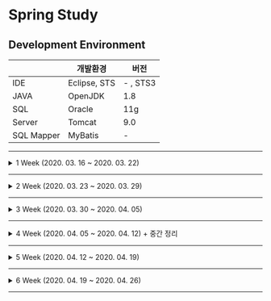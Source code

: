 
Spring Study
=

Development Environment
-
|			|개발환경				|버전
|-----------|-----------------------|--------
|IDE		|Eclipse, STS			| - , STS3
|JAVA		|OpenJDK				|	1.8
|SQL		|Oracle					| 11g
|Server		|Tomcat					|9.0
|SQL Mapper	|MyBatis				| -

----
<details markdown="1">
<summary> 1 Week (2020. 03. 16 ~ 2020. 03. 22)</summary>

- ### Part 1 스프링 개발 환경 구축

#### 1 장 개발을 위한 준비
> 1.1 개발환경 설정
>
> 1.2 스프링 프로젝트 생성
>
> 1.3 Tomcat을 이용한 프로젝트 실행 확인
>
> 1.4 Lombok 라이브러리 설치
>
> 1.5 Java Configuration을 하는 경우
#### 2장 스프링의 특징과 의존성 주입
> 2.1 스프링 프레임워크의 간략한 역사
> 
> 2.2 의존성 주입 테스트
> 
> 2.3 스프링이 동작하면서 생기는 일
> 
> 2.4 스프링 4.3 이후 단일 생성자의 묵시적 자동주입
> 
#### 3장 스프링과 Oracle Database 연동
> 3.1 오라클 설치
> 
> 3.2 SQL Developer 설치
> 
> 3.3 프로젝트의 JDBC 연결
> 
> 3.4 커넥션 풀 설정
> 
#### 4장 MyBatis와 스프링 연동
> 4.1 MyBatis
> 
> 4.2 스프링과의 연동 처리
> 
> 4.3 log4jdbc-log4j2 설정
> 
-  ### Part 2 스프링 MVC 설정

#### 5장 스프링 MVC의 기본 구조
> 5.1 스프링 MVC 프로젝트의 내부 구조
> 
> 5.2 예제 프로젝트의 로딩 구조
> 
> 5.3 스프링 MVC의 기본 사상
> 
> 5.4 모델2와 스프링 MVC

#### 6장 스프링 MVC의 Controller
> 6.1 @Controller, @RequestMapping
> 
> 6.2 @RequestMapping의 변화
> 
> 6.3 Controller의 파라미터 수집
> 
> 6.4 Model이라는 데이터 전달자
> 
> 6.5 Controller의 리턴 타입
> 
> 6.6 Controller의 Exception 처리
</details>

-------------------------------

<details markdown="1">
<summary> 2 Week (2020. 03. 23 ~ 2020. 03. 29)</summary>


- ### Part 3 기본적인 웹 게시물 관리

#### 7장 스프링 MVC 프로젝트의 기본 구성

> 7.1 각 영역의 Naming Convention(명명규칙)
> 
> 7.2 프로젝트를 위한 요구 사항
> 
> 7.3 예제 프로젝트 구성
> 
> 7.4 데이터베이스 관련 설정 및 테스트
> 
> 7.5 Java 설정을 이용하는 경우의 프로젝트 구성

#### 8장 영속/비즈니스 계층의 CRUD 구현

> 8.1 영속 계층의 구현 준비
> 
> 8.2 영속 영역의 CRUD 구현

#### 9장 비즈니스 계층

> 9.1 비지니스 계층의 설정
> 
> 9.2 비즈니스 계층의 구현과 테스트

#### 10장 프레젠테이션(웹) 계층의 CRUD 구현

> 10.1 Controller의 작성
> 
> 10.2 BoardController의 작성

#### 11장 화면 처리

> 11.1 목록 페이지 작업과 includes
> 
> 11.2 목록 화면 처리
> 
> 11.3 등록 입력 페이지와 등록 처리
> 
> 11.4 조회 페이지와 이동
> 
> 11.5 게시물의 수정/삭제 처리

#### 12장 오라클 데이터베이스 페이징 처리

> 12.1 order by의 문제
> 
> 12.2 order by 보다는 인덱스
> 
> 12.3 인덱스를 이용하는 정렬
> 
> 12.4 ROWNUM과 인라인뷰

#### 13장 MyBatis와 스프링에서 페이징 처리

> 13.1 MyBatis 처리와 테스트
> 
> 13.2 BoardController와 BoardService 수정

#### 14장 페이징 화면 처리

> 14.1 페이징 처리할 때 필요한 정보들
> 
> 14.2 페이징 처리를 위한 클래스 설계
> 
> 14.3 JSP에서 페이지 번호 출력
> 
> 14.4 조회 페이지로 이동
> 
> 14.5 수정과 삭제 처리
> 
> 14.6 MyBatis에서 전체 데이터의 개수 처리

#### 15장 검색 처리

> 15.1 검색 기능과 SQL
> 15.2 MyBatis의 동적 SQL
> 15.3 검색 조건 처리를 위한 Criteria의 변화
> 15.4 화면에서 검색 조건 처리
</details>

-------------------------------

<details markdown="1">
<summary> 3 Week (2020. 03. 30 ~ 2020. 04. 05)</summary>


- ### Part 4 REST 방식과 Ajax를 이용하는 댓글 처리

#### 16장 REST 방식으로 전환

> 16.1 @RestController
> 
> 16.2 @RestController의 반환 타입
> 
> 16.3 @RestController에서 파라미터
> 
> 16.4 REST 전송 방식
> 
> 16.5 다양한 전송 방식

#### 17장 Ajax 댓글 처리

> 17.1 프로젝트의 구성
> 
> 17.2 댓글 처리를 위한 영속 영역
> 
> 17.3 서비스 영역과 Controller 처리
> 
> 17.4 JavaScript 준비
> 
> 17.5 이벤트 처리와 HTML 처리
> 
> 17.6 댓글의 페이징 처리
> 
> 17.7 댓글 페이지의 화면 처리

</details>


-------------------------------

<details markdown="1">
<summary> 4 Week (2020. 04. 05 ~ 2020. 04. 12) + 중간 정리</summary>

- ### Part 5 AOP와 트랜잭션

#### 18장 AOP라는 패러다임

> 18.1 AOP 용어들
> 
> 18.2 AOP 실습
> 
> 18.3 AOP 설정
> 
> 18.4 AOP 테스트
> 
> 18.5 @Around와 ProceedingJoinPoint

#### 19장 스프링에서 트랜잭션 관리

> 19.1 데이터베이스 설계와 트랜잭션
> 
> 19.2 트랜잭션 설정 실습

#### 20장 댓글과 댓글 수에 대한 처리

> 20.1 프로젝트수정
</details>

------------

<details markdown="1">

<summary> 5 Week (2020. 04. 12 ~ 2020. 04. 19)</summary>

- ### Part 6 파일 업로드 처리

> 21장 파일 업로드 방식
> 
> 21.1 스프링의 첨부파일을 위한 설정
> 
> 21.2 〈form〉 방식의 파일 업로드
> 
> 21.3 Ajax를 이용하는 파일 업로드

#### 22장 파일 업로드 상세 처리

> 22.1 파일의 확장자나 크기의 사전 처리
> 
> 22.2 섬네일 이미지 생성
> 
> 22.3 업로드된 파일의 데이터 반환

#### 23장 브라우저에서 섬네일 처리

> 23.1 〈input type='file'〉의 초기화
> 
> 23.2 업로드된 이미지 처리

#### 24장 첨부파일의 다운로드 혹은 원본 보여주기

> 24.1 첨부파일의 다운로드
> 
> 24.2 원본 이미지 보여주기
> 
> 24.3 첨부파일 삭제

#### 25장 프로젝트의 첨부파일 - 등록

> 25.1 첨부파일 정보를 위한 준비
> 
> 25.2 등록을 위한 화면 처리
> 
> 25.3 BoardController, BoardService의 처리

#### 26장 게시물의 조회와 첨부파일

> 26.1 BoardService와 BoardController 수정
> 
> 26.2 BoardController의 변경과 화면 처리

#### 27장 게시물의 삭제와 첨부파일

> 27.1 첨부파일 삭제 처리

#### 28장 게시물의 수정과 첨부파일

> 28.1 화면에서 첨부파일 수정
> 
> 28.2 서버측 게시물 수정과 첨부파일

#### 29장 잘못 업로드된 파일 삭제

> 29.1 잘못 업로드된 파일의 정리
> 
> 29.2 Quartz 라이브러리 설정
> 
> 29.3 BoardAttachMapper 수정
> 
> 29.4 cron 설정과 삭제 처리
</details>

-----------------

<details markdown="1">
<summary> 6 Week (2020. 04. 19 ~ 2020. 04. 26)</summary>

- ### Part 7 Spring Web Security를 이용한 로그인 처리

#### 30장 Spring Web Security 소개

> 30.1 Spring Web Security의 설정
> 
> 30.2 시큐리티가 필요한 URI 설계
> 
> 30.3 인증(Authentication)과 권한부여(Authorization -인가)

#### 31장 로그인과 로그아웃 처리


> 31.1 접근 제한 설정
> 
> 31.2 단순 로그인 처리
> 
> 31.3 커스텀 로그인 페이지
> 
> 31.4 CSRF(Cross-site request forgery) 공격과 토큰
> 
> 31.5 로그인 성공과 AuthenticationSuccessHandler
> 
> 31.6 로그아웃의 처리와 LogoutSuccessHandler

#### 32장 JDBC를 이용하는 간편 인증/권한 처리
> 
> 32.1 JDBC를 이용하기 위한 테이블 설정
> 
> 32.2 기존의 테이블을 이용하는 경우

#### 33장 커스텀 UserDetailsService 활용

> 33.1 회원 도메인, 회원 Mapper 설계
> 
> 33.2 CustomUserDetailsService 구성

#### 34장 스프링 시큐리티를 JSP에서 사용하기

> 34.1 JSP에서 로그인한 사용자 정보 보여주기
> 
> 34.2 표현식을 이용하는 동적 화면 구성

#### 35장 자동 로그인(remember-me)

> 35.1 데이터베이스를 이용하는 자동 로그인

#### 36장 Java 설정을 이용하는 경우의 스프링 시큐리티 설정

> 36.1 Java 설정 추가 및 동작 확인
> 
> 36.2 로그인 페이지 관련 설정
> 
> 36.3 로그아웃 처리
> 
> 36.4 PasswordEncoder 지정
> 
> 36.5 JDBC를 이용하는 Java 설정
> 
> 36.6 커스텀 UserDetailsService 설정
> 
> 36.7 자동 로그인 설정(remember-me)

#### 37장 어노테이션을 이용하는 스프링 시큐리티 설정

#### 38장 기존 프로젝트에 스프링 시큐리티 접목하기

> 38.1 로그인 페이지 처리
> 
> 38.2 게시물 작성 시 스프링 시큐리티 처리
> 
> 38.3 게시물 조회와 로그인 처리
> 
> 38.4 게시물의 수정/삭제
> 
> 38.5 Ajax와 스프링 시큐리티 처리

####39장 로그아웃 처리

> 39.1 로그아웃 페이지
> 
> 39.2 로그인 후 '/board/list'로 이동하기
</details>

-----------------
